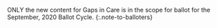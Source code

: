 <!-- Population Reference
StructureDefinition-extension-populationReference-intro.md -->
ONLY the new content for Gaps in Care is in the scope for ballot for the September, 2020 Ballot Cycle.
{:.note-to-balloters}
